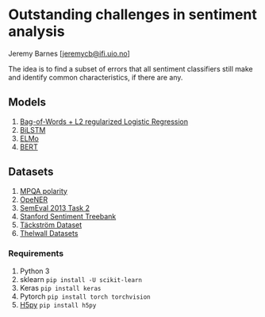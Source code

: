 # Outstanding challenges in sentiment analysis

Jeremy Barnes [jeremycb@ifi.uio.no]

The idea is to find a subset of errors that all sentiment classifiers
still make and identify common characteristics, if there are any.

## Models
1. [Bag-of-Words + L2 regularized Logistic Regression](https://aclanthology.info/papers/W17-5202/w17-5202)
2. [BiLSTM](https://aclanthology.info/papers/W17-5202/w17-5202)
3. [ELMo](https://aclanthology.coli.uni-saarland.de/papers/N18-1202/n18-1202)
4. [BERT](https://arxiv.org/abs/1810.04805)

## Datasets
1. [MPQA polarity](http://aclweb.org/anthology/N15-1146)
2. [OpeNER](http://journal.sepln.org/sepln/ojs/ojs/index.php/pln/article/view/4891)
3. [SemEval 2013 Task 2](https://www.cs.york.ac.uk/semeval-2013/task2.html)
4. [Stanford Sentiment Treebank](http://aclweb.org/anthology/D/D13/D13-1170.pdf)
5. [Täckström Dataset](https://github.com/oscartackstrom/sentence-sentiment-data)
6. [Thelwall Datasets](http://sentistrength.wlv.ac.uk/)


### Requirements

1. Python 3
2. sklearn  ```pip install -U scikit-learn```
3. Keras ```pip install keras```
4. Pytorch ```pip install torch torchvision```
5. [H5py](http://docs.h5py.org/en/latest/build.html) ```pip install h5py```


